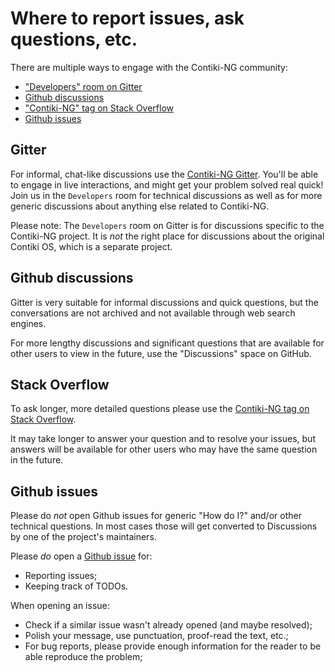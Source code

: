 # Where to report issues, ask questions, etc.

There are multiple ways to engage with the Contiki-NG community:

* ["Developers" room on Gitter](https://gitter.im/contiki-ng)
* [Github discussions](https://github.com/contiki-ng/contiki-ng/discussions)
* ["Contiki-NG" tag on Stack Overflow](https://stackoverflow.com/questions/tagged/contiki-ng)
* [Github issues](https://github.com/contiki-ng/contiki-ng/issues)

## Gitter

For informal, chat-like discussions use the [Contiki-NG Gitter](https://gitter.im/contiki-ng). You'll be able to engage in live interactions, and might get your problem solved real quick! Join us in the `Developers` room for technical discussions as well as for more generic discussions about anything else related to Contiki-NG.

Please note: The `Developers` room on Gitter is for discussions specific to the Contiki-NG project. It is _not_ the right place for discussions about the original Contiki OS, which is a separate project.

## Github discussions

Gitter is very suitable for informal discussions and quick questions, but the conversations are not archived and not available through web search engines.

For more lengthy discussions and significant questions that are available for other users to view in the future, use the "Discussions" space on GitHub.

## Stack Overflow

To ask longer, more detailed questions please use the [Contiki-NG tag on Stack Overflow](https://stackoverflow.com/questions/tagged/contiki-ng).

It may take longer to answer your question and to resolve your issues, but answers will be available for other users who may have the same question in the future.

## Github issues

Please do _not_ open Github issues for generic "How do I?" and/or other technical questions. In most cases those will get converted to Discussions by one of the project's maintainers.

Please _do_ open a [Github issue](https://github.com/contiki-ng/contiki-ng/issues) for:

* Reporting issues;
* Keeping track of TODOs.

When opening an issue:
* Check if a similar issue wasn't already opened (and maybe resolved);
* Polish your message, use punctuation, proof-read the text, etc.;
* For bug reports, please provide enough information for the reader to be able reproduce the problem;
